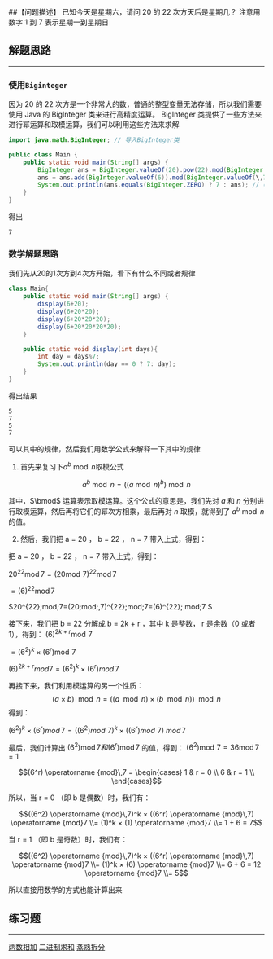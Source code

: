 ##【问题描述】 
已知今天是星期六，请问 20 的 22 次方天后是星期几？ 注意用数字 1 到 7 表示星期一到星期日

## 解题思路
---

### 使用`Biginteger`
因为 20 的 22 次方是一个非常大的数，普通的整型变量无法存储，所以我们需要使用 Java 的 BigInteger 类来进行高精度运算。
BigInteger 类提供了一些方法来进行幂运算和取模运算，我们可以利用这些方法来求解

```java
import java.math.BigInteger; // 导入BigInteger类

public class Main {
    public static void main(String[] args) {
        BigInteger ans = BigInteger.valueOf(20).pow(22).mod(BigInteger.valueOf(\,7)); // 20的22次方对7取余
        ans = ans.add(BigInteger.valueOf(6)).mod(BigInteger.valueOf(\,7)); // 加上今天是星期六，再对7取余
        System.out.println(ans.equals(BigInteger.ZERO) ? 7 : ans); // 如果结果是0，输出7，否则输出结果
    }
}
```

得出

```
7
```

### 数学解题思路
我们先从20的1次方到4次方开始，看下有什么不同或者规律

```java
class Main{
    public static void main(String[] args) {
        display(6+20);
        display(6+20*20);
        display(6+20*20*20);
        display(6+20*20*20*20);
    }

    public static void display(int days){
        int day = days%7;
        System.out.println(day == 0 ? 7: day);
    }
}
```

得出结果
```
5
7
5
7
```

可以其中的规律，然后我们用数学公式来解释一下其中的规律
1. 首先来复习下$a^b\bmod n$取模公式

$$a^b \bmod n = ((a \bmod n)^b) \bmod n$$

其中，$\bmod$ 运算表示取模运算。这个公式的意思是，我们先对 $a$ 和 $n$ 分别进行取模运算，然后再将它们的幂次方相乘，最后再对 $n$ 取模，就得到了 $a^b\bmod n$ 的值。

2. 然后，我们把 a = 20 ， b = 22 ， n = 7 带入上式，得到：

把 a = 20 ， b = 22 ， n = 7 带入上式，得到：

$20^{22} \operatorname {mod}7 = (20 \operatorname {mod}\,7)^{22} \operatorname {mod}7$

$= (6)^{22} \operatorname {mod}7$

$20^{22}\;mod\;7=(20\;mod\;\,7)^{22}\;mod\;7=(6)^{22}\; mod\;7
$

接下来，我们把 b = 22 分解成 b = 2k + r ，其中 k 是整数， r 是余数（0 或者 1），得到：
$(6)^{2k + r} \operatorname {mod}\,7$

$= (6^2)^{k} × (6^r) \operatorname {mod}\,7$

$(6)^{2k+r} mod7=(6^2)^k × (6^r) mod \,7$

再接下来，我们利用模运算的另一个性质：
$$(a \times b) \mod n = ((a \mod n) \times (b \mod n)) \mod n$$
得到：

$(6^2)^k × (6^r) mod\,7=((6^2) mod\,\,7)^k × ((6^r) mod\,\,7) \;mod\,7$

最后，我们计算出 $(6^2) \operatorname {mod}7 和 (6^r) \operatorname {mod}7$ 的值，得到：
$(6^2) \operatorname {mod}\,7 = 36 \operatorname {mod}7 = 1$


```math
(6^r) \operatorname {mod}\,7 = \begin{cases}

1 & r = 0 \\

6 & r = 1 \\

\end{cases}
```

所以，当 r = 0 （即 b 是偶数）时，我们有：

```math
((6^2) \operatorname {mod}\,7)^k × ((6^r) \operatorname {mod}\,7) \operatorname {mod}7

\\= (1)^k × (1) \operatorname {mod}7

\\= 1 + 6 = 7
```

当 r = 1 （即 b 是奇数）时，我们有：

```math
((6^2) \operatorname {mod}\,7)^k × ((6^r) \operatorname {mod}\,7) \operatorname {mod}7

\\= (1)^k × (6) \operatorname {mod}7

\\= 6 + 6 = 12 \operatorname {mod}7

\\= 5
```

所以直接用数学的方式也能计算出来

## 练习题
---
[两数相加](https://leetcode.cn/problems/add-two-numbers-ii/)
[二进制求和](https://leetcode.cn/problems/add-binary/)
[蒸熟拆分](https://leetcode.cn/problems/integer-break/)
